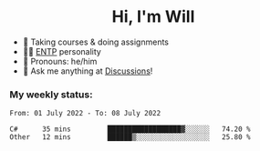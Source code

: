 <h1 align="center">Hi, I'm Will</h1>


-   :seedling: Taking courses & doing assignments
-   :man_scientist: [ENTP](https://www.16personalities.com/entp-personality) personality
-   :man: Pronouns: he/him
-   :thought_balloon: Ask me anything at [Discussions](https://github.com/willjoje/willjoje/discussions/new)!

### My weekly status:
<!--START_SECTION:waka-->

```text
From: 01 July 2022 - To: 08 July 2022

C#      35 mins         ██████████████████▓░░░░░░   74.20 %
Other   12 mins         ██████▒░░░░░░░░░░░░░░░░░░   25.80 %
```

<!--END_SECTION:waka-->
